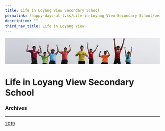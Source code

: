 ```yaml
---
title: Life in Loyang View Secondary School
permalink: /happy-days-at-lvss/Life-in-Loyang-View-Secondary-School/permalink/
description: ""
third_nav_title: Life in Loyang View
---
```

![](/images/Banner.jpg)

Life in Loyang View Secondary School
====================================

### Archives
--------

[2019](/happy-days-at-lvss/2019/permalink/)
